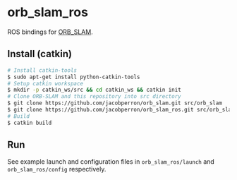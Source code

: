 # orb_slam_ros #

ROS bindings for [ORB_SLAM](https://github.com/jacobperron/orb_slam.git).

## Install (catkin) ##

```bash
# Install catkin-tools
$ sudo apt-get install python-catkin-tools
# Setup catkin workspace
$ mkdir -p catkin_ws/src && cd catkin_ws && catkin init
# Clone ORB-SLAM and this repository into src directory
$ git clone https://github.com/jacobperron/orb_slam.git src/orb_slam
$ git clone https://github.com/jacobperron/orb_slam_ros.git src/orb_slam_ros
# Build
$ catkin build
```

## Run ##

See example launch and configuration files in `orb_slam_ros/launch` and `orb_slam_ros/config` respectively.

